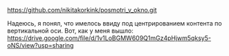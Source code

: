 https://github.com/nikitakorkink/posmotri_v_okno.git

Надеюсь, я понял, что имелось ввиду под центрированием контента по вертикальной оси. Вот, как у меня вышло: https://drive.google.com/file/d/1v1LoBGMW609Q1mGz4pHjwm5qksy5-oNS/view?usp=sharing
